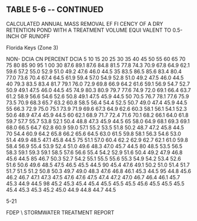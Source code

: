 ## TABLE  5-6 -- CONTINUED 
 
CALCULATED  ANNUAL  MASS  REMOVAL  EF FI
CENCY  OF  A  DRY  RETENTION  POND 
WITH  A  TREATMENT  VOLUME  EQUI
VALENT  TO  0.5-INCH  OF  RUNOFF 
 

 
Florida Keys (Zone 3)
 
 
NON-
DCIA 
CN 
PERCENT DCIA 
5 
10 
15 
20 
25 
30 
35 
40 
45 
50 
55 
60 
65 
70 
75 
80 
85 
90 
95 
1 00 
30 
87.6 
89.1 
87.6 
84.8 
81.5 
77.8 
74.3 
70.9 
67.8 
64.9 
62.1 
59.6 
57.2 
55.0 
52.9 
51.0 
49.2 
47.6 
46.0 
44.5 
35 
83.5 
86.5 
85.6 
83.4 
80.4 
77.0 
73.6 
70.4 
67.4 
64.5 
61.9 
59.4 
57.0 
54.9 
52.8 
51.0 
49.2 
47.5 
46.0 
44.5 
40 
79.3 
83.5 
83.4 
81.7 
79.1 
76.0 
72.9 
69.8 
66.9 
64.2 
61.6 
59.1 
56.9 
54.7 
52.7 
50.9 
49.1 
47.5 
46.0 
44.5 
45 
74.9 
80.3 
80.9 
79.7 
77.6 
74.9 
72.0 
69.1 
66.4 
63.7 
61.2 
58.9 
56.6 
54.6 
52.6 
50.8 
49.1 
47.5 
45.9 
44.5 
50 
70.5 
76.7 
78.1 
77.6 
75.9 
73.5 
70.9 
68.3 
65.7 
63.2 
60.8 
58.5 
56.4 
54.4 
52.5 
50.7 
49.0 
47.4 
45.9 
44.5 
55 
66.3 
72.9 
75.0 
75.1 
73.9 
71.9 
69.6 
67.3 
64.9 
62.6 
60.3 
58.1 
56.1 
54.1 
52.3 
50.6 
48.9 
47.4 
45.9 
44.5 
60 
62.1 
68.9 
71.7 
72.4 
71.6 
70.1 
68.2 
66.1 
64.0 
61.8 
59.7 
57.7 
55.7 
53.8 
52.1 
50.4 
48.8 
47.3 
45.9 
44.5 
65 
58.0 
64.9 
68.1 
69.3 
69.1 
68.0 
66.5 
64.7 
62.8 
60.9 
59.0 
57.1 
55.2 
53.5 
51.8 
50.2 
48.7 
47.2 
45.8 
44.5 
70 
54.4 
60.9 
64.2 
65.8 
66.2 
65.6 
64.5 
63.0 
61.5 
59.8 
58.1 
56.3 
54.6 
53.0 
51.4 
49.9 
48.5 
47.1 
45.8 
44.5 
75 
51.1 
57.0 
60.4 
62.2 
62.9 
62.7 
62.1 
61.0 
59.8 
58.4 
56.9 
55.4 
53.9 
52.4 
51.0 
49.6 
48.3 
47.0 
45.7 
44.5 
80 
48.5 
53.5 
56.5 
58.3 
59.1 
59.3 
59.1 
58.5 
57.6 
56.6 
55.4 
54.2 
52.9 
51.6 
50.4 
49.2 
47.9 
46.8 
45.6 
44.5 
85 
46.7 
50.3 
52.7 
54.2 
55.1 
55.5 
55.6 
55.3 
54.9 
54.2 
53.4 
52.6 
51.6 
50.6 
49.6 
48.5 
47.5 
46.5 
45.5 
44.5 
90 
45.4 
47.6 
49.1 
50.2 
51.0 
51.4 
51.7 
51.7 
51.5 
51.2 
50.8 
50.3 
49.7 
49.0 
48.3 
47.6 
46.8 
46.1 
45.3 
44.5 
95 
44.8 
45.6 
46.2 
46.7 
47.1 
47.3 
47.5 
47.6 
47.6 
47.5 
47.4 
47.2 
47.0 
46.7 
46.4 
46.1 
45.7 
45.3 
44.9 
44.5 
98 
45.2 
45.3 
45.4 
45.4 
45.5 
45.5 
45.5 
45.6 
45.5 
45.5 
45.5 
45.4 
45.3 
45.3 
45.2 
45.0 
44.9 
44.8 
44.7 
44.5 
 
 
5-21

FDEP \ STORMWATER  TREATMENT  REPORT
